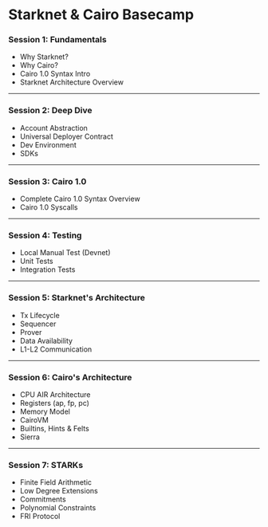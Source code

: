 # Starknet & Cairo Basecamp

### Session 1: Fundamentals

- Why Starknet?
- Why Cairo?
- Cairo 1.0 Syntax Intro
- Starknet Architecture Overview

---

### Session 2: Deep Dive

- Account Abstraction
- Universal Deployer Contract
- Dev Environment
- SDKs

---

### Session 3: Cairo 1.0

- Complete Cairo 1.0 Syntax Overview
- Cairo 1.0 Syscalls

---

### Session 4: Testing

- Local Manual Test (Devnet)
- Unit Tests
- Integration Tests

---

### Session 5: Starknet's Architecture

- Tx Lifecycle
- Sequencer
- Prover
- Data Availability
- L1-L2 Communication

---

### Session 6: Cairo's Architecture

- CPU AIR Architecture
- Registers (ap, fp, pc)
- Memory Model
- CairoVM
- Builtins, Hints & Felts
- Sierra

---

### Session 7: STARKs

- Finite Field Arithmetic
- Low Degree Extensions
- Commitments
- Polynomial Constraints
- FRI Protocol

